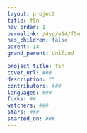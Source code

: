 ```yaml
---
layout: project
title: f5n
nav_order: 1
permalink: /4yp/e14/f5n
has_children: false
parent: 14
grand_parent: Unified

project_title: f5n
cover_url: ###
description: ""
contributors: ###
languages: ###
forks: ##
watchers: ###
stars: ###
started_on: ###
---
```

    